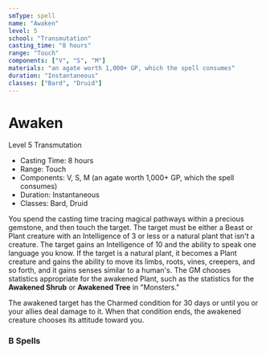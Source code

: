```yaml
---
smType: spell
name: "Awaken"
level: 5
school: "Transmutation"
casting_time: "8 hours"
range: "Touch"
components: ["V", "S", "M"]
materials: "an agate worth 1,000+ GP, which the spell consumes"
duration: "Instantaneous"
classes: ["Bard", "Druid"]
---
```


# Awaken
Level 5 Transmutation

- Casting Time: 8 hours
- Range: Touch
- Components: V, S, M (an agate worth 1,000+ GP, which the spell consumes)
- Duration: Instantaneous
- Classes: Bard, Druid

You spend the casting time tracing magical pathways within a precious gemstone, and then touch the target. The target must be either a Beast or Plant creature with an Intelligence of 3 or less or a natural plant that isn't a creature. The target gains an Intelligence of 10 and the ability to speak one language you know. If the target is a natural plant, it becomes a Plant creature and gains the ability to move its limbs, roots, vines, creepers, and so forth, and it gains senses similar to a human's. The GM chooses statistics appropriate for the awakened Plant, such as the statistics for the **Awakened Shrub** or **Awakened Tree** in "Monsters."

The awakened target has the Charmed condition for 30 days or until you or your allies deal damage to it. When that condition ends, the awakened creature chooses its attitude toward you.

### B Spells
